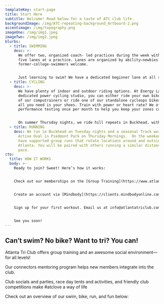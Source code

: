 ```yaml
---
templateKey: start-page
title: Start Here
subtitle: Welcome! Read below for a taste of ATC club life.
backgroundImage: /img/ATC-repeating-background_Artboard-2.png
accentimage: /img/topography.png
imageOne: /img/img1.jpeg
imageTwo: /img/img2.jpeg
blurbs:
  - title: SWIMMING
    desc: >-
      We offer two, organized coach- led practices during the week with up to
      five lanes at a practice. Lanes are organized by ability—newbies and
      former-college-swimmers welcome.


      Just learning to swim? We have a dedicated beginner lane at all sessions for that. All our practices are beginner friendly. And we offer swim lessons through Energy Lab if you need extra one on one attention. Twice per month during summer we offer supported open water sessions at Red Top Mountain in Cartersville.
  - title: CYCLING
    desc: >-
      We have plenty of indoor and outdoor riding options. At Energy Lab, our
      dedicated power cycling studio, you can either ride your own bike with one
      of our computrainers or ride one of our standalone cycleops bikes—where
      all you need is your shoes. Train with power or heart rate? We offer
      performance testing once per month to help you keep your zones current.


      On summer Thursday nights, we ride hill repeats in Buckhead, with optional pizza and beer afterwards at Fellinis. And on the weekends, we have supported long rides at various popular locations in the summer, and Energy Lab studio rides in the winter. New to group rides? You’ll be paired with others going a similar distance and speed so you don’t have to ride alone!
  - title: RUNNING
    desc: We run in Buckhead on Tuesday nights and a seasonal Track workout at The
      Active Oval in Piedmont Park on Thursday Mornings.  On the weekends, we
      have supported group runs that rotate locations around and outside
      Atlanta. You will be paired with others running a similar distance and
      pace.
cto:
  title: HOW IT WORKS
  body: >-
    Ready to join? Sweet! Here’s how it works:


    Check out our memberships on the [Group Training](https://www.atlantatriathlonclub.com/membership-options/) page and select a membership, or a free trial.


    Create an account via [Mindbody](https://clients.mindbodyonline.com/classic/ws?studioid=30262&stype=-98) and sign up. This is the same account you’ll use to register for all classes.


    Sign up for your first workout. Email us at info@atlantatriclub.com with questions.


    See you soon!
---
```


## Can’t swim? No bike? Want to tri? You can!

Atlanta Tri Club offers group training and an awesome social environment—for all levels!

Our connectors mentoring program helps new members integrate into the club.

Club socials and parties, race day tents and activities, and friendly club competitions make #atclove a way of life

Check out an overview of our swim, bike, run, and fun below:

